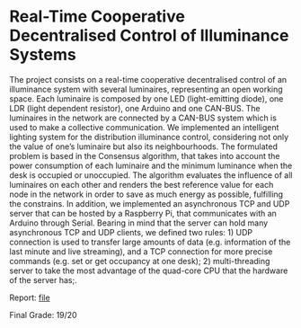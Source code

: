 # Real-Time Cooperative Decentralised Control of Illuminance Systems

The project consists on a real-time cooperative decentralised control of an illuminance system with several luminaires, representing an open working space. Each luminaire is composed by one LED (light-emitting diode), one LDR (light dependent resistor), one Arduino and one CAN-BUS. The luminaires in the network are connected by a CAN-BUS system which is used to make a collective communication. We implemented an intelligent lighting system for the distribution illuminance control, considering not only the value of one’s luminaire but also its neighbourhoods. The formulated problem is based in the Consensus algorithm, that takes into account the power consumption of each luminaire and the minimum luminance when the desk is occupied or unoccupied. The algorithm evaluates the influence of all luminaires on each other and renders the best reference value for each node in the network in order to save as much energy as possible, fulfilling the constrains. In addition, we implemented an asynchronous TCP and UDP server that can be hosted by a Raspberry Pi, that communicates with an Arduino through Serial. Bearing in mind that the server can hold many asynchronous TCP and UDP clients, we defined two rules: 1) UDP connection is used to transfer large amounts of data (e.g. information of the last minute and live streaming), and a TCP connection for more precise commands (e.g. set or get occupancy at one desk); 2) multi-threading server to take the most advantage of the quad-core CPU that the hardware of the server has;.

Report: [file](./Real_Time_Cooperative_Decentralised_Control_of_Illuminance_Systems.pdf)

Final Grade: 19/20
